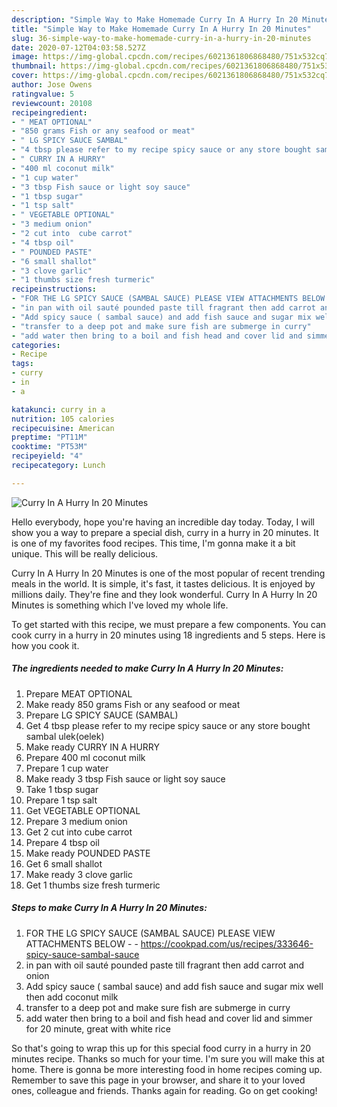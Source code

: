 ```yaml
---
description: "Simple Way to Make Homemade Curry In A Hurry In 20 Minutes"
title: "Simple Way to Make Homemade Curry In A Hurry In 20 Minutes"
slug: 36-simple-way-to-make-homemade-curry-in-a-hurry-in-20-minutes
date: 2020-07-12T04:03:58.527Z
image: https://img-global.cpcdn.com/recipes/6021361806868480/751x532cq70/curry-in-a-hurry-in-20-minutes-recipe-main-photo.jpg
thumbnail: https://img-global.cpcdn.com/recipes/6021361806868480/751x532cq70/curry-in-a-hurry-in-20-minutes-recipe-main-photo.jpg
cover: https://img-global.cpcdn.com/recipes/6021361806868480/751x532cq70/curry-in-a-hurry-in-20-minutes-recipe-main-photo.jpg
author: Jose Owens
ratingvalue: 5
reviewcount: 20108
recipeingredient:
- " MEAT OPTIONAL"
- "850 grams Fish or any seafood or meat"
- " LG SPICY SAUCE SAMBAL"
- "4 tbsp please refer to my recipe spicy sauce or any store bought sambal ulekoelek"
- " CURRY IN A HURRY"
- "400 ml coconut milk"
- "1 cup water"
- "3 tbsp Fish sauce or light soy sauce"
- "1 tbsp sugar"
- "1 tsp salt"
- " VEGETABLE OPTIONAL"
- "3 medium onion"
- "2 cut into  cube carrot"
- "4 tbsp oil"
- " POUNDED PASTE"
- "6 small shallot"
- "3 clove garlic"
- "1 thumbs size fresh turmeric"
recipeinstructions:
- "FOR THE LG SPICY SAUCE (SAMBAL SAUCE) PLEASE VIEW ATTACHMENTS BELOW  https://cookpad.com/us/recipes/333646-spicy-sauce-sambal-sauce"
- "in pan with oil sauté pounded paste till fragrant then add carrot and onion"
- "Add spicy sauce ( sambal sauce) and add fish sauce and sugar mix well then add coconut milk"
- "transfer to a deep pot and make sure fish are submerge in curry"
- "add water then bring to a boil and fish head and cover lid and simmer for 20 minute, great with white rice"
categories:
- Recipe
tags:
- curry
- in
- a

katakunci: curry in a 
nutrition: 105 calories
recipecuisine: American
preptime: "PT11M"
cooktime: "PT53M"
recipeyield: "4"
recipecategory: Lunch

---
```



![Curry In A Hurry In 20 Minutes](https://img-global.cpcdn.com/recipes/6021361806868480/751x532cq70/curry-in-a-hurry-in-20-minutes-recipe-main-photo.jpg)

Hello everybody, hope you're having an incredible day today. Today, I will show you a way to prepare a special dish, curry in a hurry in 20 minutes. It is one of my favorites food recipes. This time, I'm gonna make it a bit unique. This will be really delicious.



Curry In A Hurry In 20 Minutes is one of the most popular of recent trending meals in the world. It is simple, it's fast, it tastes delicious. It is enjoyed by millions daily. They're fine and they look wonderful. Curry In A Hurry In 20 Minutes is something which I've loved my whole life.


To get started with this recipe, we must prepare a few components. You can cook curry in a hurry in 20 minutes using 18 ingredients and 5 steps. Here is how you cook it.

<!--inarticleads1-->

##### The ingredients needed to make Curry In A Hurry In 20 Minutes:

1. Prepare  MEAT OPTIONAL
1. Make ready 850 grams Fish or any seafood or meat
1. Prepare  LG SPICY SAUCE (SAMBAL)
1. Get 4 tbsp please refer to my recipe spicy sauce or any store bought sambal ulek(oelek)
1. Make ready  CURRY IN A HURRY
1. Prepare 400 ml coconut milk
1. Prepare 1 cup water
1. Make ready 3 tbsp Fish sauce or light soy sauce
1. Take 1 tbsp sugar
1. Prepare 1 tsp salt
1. Get  VEGETABLE OPTIONAL
1. Prepare 3 medium onion
1. Get 2 cut into  cube carrot
1. Prepare 4 tbsp oil
1. Make ready  POUNDED PASTE
1. Get 6 small shallot
1. Make ready 3 clove garlic
1. Get 1 thumbs size fresh turmeric




<!--inarticleads2-->

##### Steps to make Curry In A Hurry In 20 Minutes:

1. FOR THE LG SPICY SAUCE (SAMBAL SAUCE) PLEASE VIEW ATTACHMENTS BELOW -  - https://cookpad.com/us/recipes/333646-spicy-sauce-sambal-sauce
1. in pan with oil sauté pounded paste till fragrant then add carrot and onion
1. Add spicy sauce ( sambal sauce) and add fish sauce and sugar mix well then add coconut milk
1. transfer to a deep pot and make sure fish are submerge in curry
1. add water then bring to a boil and fish head and cover lid and simmer for 20 minute, great with white rice




So that's going to wrap this up for this special food curry in a hurry in 20 minutes recipe. Thanks so much for your time. I'm sure you will make this at home. There is gonna be more interesting food in home recipes coming up. Remember to save this page in your browser, and share it to your loved ones, colleague and friends. Thanks again for reading. Go on get cooking!
